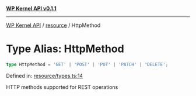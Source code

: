[**WP Kernel API v0.1.1**](../../README.md)

---

[WP Kernel API](../../README.md) / [resource](../README.md) / HttpMethod

# Type Alias: HttpMethod

```ts
type HttpMethod = 'GET' | 'POST' | 'PUT' | 'PATCH' | 'DELETE';
```

Defined in: [resource/types.ts:14](https://github.com/theGeekist/wp-kernel/blob/main/packages/kernel/src/resource/types.ts#L14)

HTTP methods supported for REST operations
